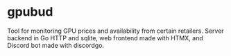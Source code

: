# gpubud

Tool for monitoring GPU prices and availability from certain retailers. 
Server backend in Go HTTP and sqlite, web frontend made with HTMX, and Discord bot made with discordgo.